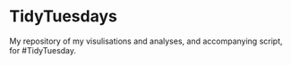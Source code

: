 # TidyTuesdays

My repository of my visulisations and analyses, and accompanying script, for #TidyTuesday. 

